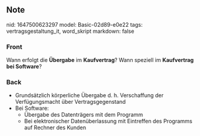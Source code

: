 ## Note
nid: 1647500623297
model: Basic-02d89-e0e22
tags: vertragsgestaltung_it, word_skript
markdown: false

### Front
Wann erfolgt die <b>Übergabe</b> im <b>Kaufvertrag</b>? Wann
speziell im <b>Kaufvertrag bei Software</b>?

### Back
<ul>
  <li>Grundsätzlich körperliche Übergabe d. h. Verschaffung der
  Verfügungsmacht über Vertragsgegenstand
  <li>Bei Software:
  <ul>
    <li>Übergabe des Datenträgers mit dem Programm
    <li>Bei elektronischer Datenüberlassung mit Eintreffen des
    Programms auf Rechner des Kunden
  </ul>
</ul>

